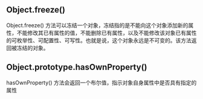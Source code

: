 ## Object.freeze()

Object.freeze() 方法可以冻结一个对象，冻结指的是不能向这个对象添加新的属性，不能修改其已有属性的值，不能删除已有属性，以及不能修改该对象已有属性的可枚举性、可配置性、可写性。也就是说，这个对象永远是不可变的。该方法返回被冻结的对象。


## Object.prototype.hasOwnProperty()

hasOwnProperty() 方法会返回一个布尔值，指示对象自身属性中是否具有指定的属性